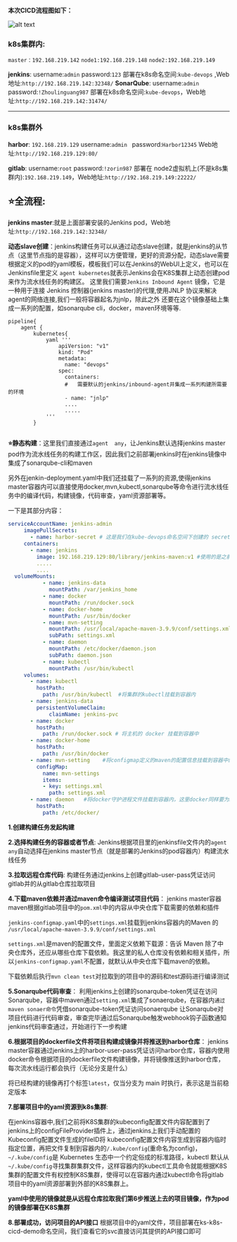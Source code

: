 **本次CICD流程图如下：**

![alt text](\图片\image.png)

### k8s集群内:
`master：192.168.219.142`
`node1:192.168.219.148`
`node2:192.168.219.149`

**jenkins**:
username:`admin`
password:`123`
部署在k8s命名空间:`kube-devops` ,Web地址:`http://192.168.219.142:32348/`
**SonarQube**:
username:`admin`
password:`!Zhoulinguang987`
部署在k8s命名空间:`kube-devops`，Web地址:`http://192.168.219.142:31474/`

---------
### k8s集群外
**harbor**:
`192.168.219.129`
username:`admin `
password:`Harbor12345`
Web地址:`http://192.168.219.129:80/`


**gitlab**:
username:`root`
password:`!zorin987`
部署在 node2虚拟机上(不是k8s集群内):`192.168.219.149`，Web地址:`http://192.168.219.149:22222/`


## ⭐全流程:
**jenkins master**:就是上面部署安装的Jenkins pod，Web地址:`http://192.168.219.142:32348/`

**动态slave创建**：jenkins构建任务可以从通过动态slave创建，就是jenkins的从节点（这里节点指的是容器），这样可以方便管理，更好的资源分配，动态slave需要根据定义的pod的yaml模板，模板我们可以在Jenkins的WebUI上定义，也可以在Jenkinsfile里定义 `agent kubernetes`就表示Jenkins会在K8S集群上动态创建pod来作为流水线任务的构建区。 这里我们需要`Jenkins Inbound Agent` 镜像，它是一种用于连接 Jenkins 控制器(jenkins master)的代理,使用JNLP 协议来解决agent的网络连接,我们一般将容器起名为jnlp，除此之外 还要在这个镜像基础上集成一系列的配置，如sonarqube cli，docker，maven环境等等.
```
pipeline{
    agent {
        kubernetes{
            yaml '''
                apiVersion: "v1"
                kind: "Pod"
                metadata:
                  name: "devops"
                spec:
                  containers:
                  #   需要默认的jenkins/inbound-agent并集成一系列构建所需要的环境 
                  - name: "jnlp"
                  ....
                  .....
            '''
        }


```
**⭐静态构建**：这里我们直接通过`agent  any`，让Jenkins默认选择jenkins master pod作为流水线任务的构建工作区，因此我们之前部署jenkins时在jenkins镜像中集成了sonarqube-cli和maven

另外在jenkin-deployment.yaml中我们还挂载了一系列的资源,使得jenkins master容器内可以直接使用docker,mvn,kubectl,sonarqube等命令进行流水线任务中的编译代码，构建镜像，代码审查，yaml资源部署等。

一下是其部分内容：
 ```yaml
 serviceAccountName: jenkins-admin
      imagePullSecrets: 
        - name: harbor-secret # 这是我们在kube-devops命名空间下创建的 secret，用于下面拉取镜像时登录harbor仓库
      containers:
        - name: jenkins
          image: 192.168.219.129:80/library/jenkins-maven:v1 #使用的是之前自己构建的集成了sonarqube-cli和maven的Jenkins镜像
          .....
          ....
   volumeMounts:
            - name: jenkins-data
              mountPath: /var/jenkins_home
            - name: docker
              mountPath: /run/docker.sock
            - name: docker-home
              mountPath: /usr/bin/docker
            - name: mvn-setting
              mountPath: /usr/local/apache-maven-3.9.9/conf/settings.xml
              subPath: settings.xml
            - name: daemon
              mountPath: /etc/docker/daemon.json
              subPath: daemon.json
            - name: kubectl
              mountPath: /usr/bin/kubectl
      volumes:
        - name: kubectl
          hostPath:
            path: /usr/bin/kubectl  #将集群的kubectl挂载到容器内
        - name: jenkins-data
          persistentVolumeClaim:
              claimName: jenkins-pvc
        - name: docker
          hostPath:
            path: /run/docker.sock # 将主机的 docker 挂载到容器中
        - name: docker-home
          hostPath:
            path: /usr/bin/docker
        - name: mvn-setting    #将configmap定义的maven的配置信息挂载到容器中的maven环境下
          configMap:
            name: mvn-settings
            items:
            - key: settings.xml
              path: settings.xml
        - name: daemon   #将docker守护进程文件挂载到容器内，这里docker同样要为harbor仓库进行http配置，如果外部已经配置那就可以了
          hostPath: 
            path: /etc/docker/
 ```


**1.创建构建任务发起构建**

**2.选择构建任务的容器或者节点**:
Jenkins根据项目里的jenkinsfile文件内的`agent  any`自动选择在jenkins master节点（就是部署的Jenkins的pod容器内）构建流水线任务

**3.拉取远程仓库代码**:
构建任务通过jenkins上创建gitlab-user-pass凭证访问gitlab并的从gitlab仓库拉取项目

**4.下载maven依赖并通过maven命令编译测试项目代码**：
jenkins master容器maven根据gitlab项目中的`pom.xml`中的内容从中央仓库下载需要的依赖和插件

`jenkins-configmap.yaml`中的`settings.xml`挂载到jenkins容器内的Maven 的 `/usr/local/apache-maven-3.9.9/conf/settings.xml`

 `settings.xml`是maven的配置文件，里面定义依赖下载源：告诉 Maven 除了中央仓库外，还应从哪些仓库下载依赖。我这里的私人仓库没有依赖和相关插件，所以`jenkins-configmap.yaml`不配置，就默认从中央仓库下载maven的依赖。

下载依赖后执行`mvn clean test`对拉取到的项目中的源码和test源码进行编译测试

**5.Sonarqube代码审查**：
利用jenkins上创建的sonarqube-token凭证在访问Sonarqube，容器中maven通过`setting.xml`集成了sonaerqube，在容器内`通过maven sonaer命令`凭借sonarqube-token凭证访问sonaerqube
让Sonarqube对项目代码进行代码审查，审查完毕通过后Sonarqube触发webhook钩子函数通知jenkins代码审查通过，开始进行下一步构建

**6.根据项目的dockerfile文件将项目构建成镜像并将推送到harbor仓库**：
jenkins master容器通过jenkins上的harbor-user-pass凭证访问harbor仓库，容器内使用docker命令根据项目的dockerfile文件构建镜像，并将镜像推送到harbor仓库，每次流水线运行都会执行（无论分支是什么）

将已经构建的镜像再打个标签`latest`，仅当分支为 main 时执行，表示这是当前稳定版本

**7.部署项目中的yaml资源到k8s集群**:

在jenkins容器中,我们之前将K8S集群的kubeconfig配置文件内容配置到了jenkins上的configFileProvider插件上，通过jenkins上我们手动配置的Kubeconfig配置文件生成的fileID将
kubeconfig配置文件内容生成到容器内临时指定位置，再把文件复制到容器内的`/.kube/config`(重命名为config)，
`~/.kube/config`是 Kubernetes 生态中一个约定俗成的标准路径，kubectl 默认从 `~/.kube/config`寻找集群集群文件，这样容器内的kubectl工具命令就能根据K8S集群的配置文件有权控制K8S集群，使得可以在容器内通过kubectl命令将gitlab项目中的yaml资源部署到外部的K8S集群上。

**yaml中使用的镜像就是从远程仓库拉取我们第6步推送上去的项目镜像，作为pod的镜像部署在K8S集群**

**8.部署成功，访问项目的API接口**
根据项目中的yaml文件，项目部署在ks-k8s-cicd-demo命名空间，我们查看它的svc直接访问其提供的API接口即可

